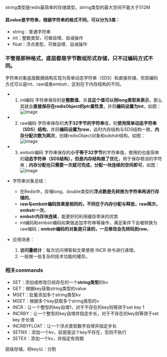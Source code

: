 string类型是redis最简单的存储类型，string类型的最大空间不能大于512M
#### 其value是字符串，根据字符串的格式不同，可以分为3类：
- string：普通字符串
- int：整数类型，可做自增、自减操作
- float：浮点类型，可做自增、自减操作

### 不管是那种格式，底层都是字节数组形式存储，只不过编码方式不同。

字符串对象底层数据结构实现为简单动态字符串（SDS）和直接存储，但其编码方式可以是int、raw或者embstr，区别在于内存结构的不同。
* 1. int编码
字符串保存的是**整数值**，并**且这个值可以用long类型来表示**，那么其就会**直接保存在redisObject的ptr属性里**，并将**编码设置为int**，如图：<br/>
![image](https://user-images.githubusercontent.com/87458342/132519704-605f9566-20c2-45c4-b5a3-23faad04d111.png)

* 2. raw编码
字符串保存的**大于32字节的字符串**值，则**使用简单动态字符串（SDS）结构**，并将**编码设置为raw**，此时内存结构与SDS结构一致，**内存分配次数为两次**，创建redisObject对象和sdshdr结构，如图：<br/>
![image](https://user-images.githubusercontent.com/87458342/132519802-72780b33-00a3-440a-a036-169675c1a079.png)

* 3. embstr编码
字符串保存的**小于等于32字节**的字符串值，使用的也是简单的**动态字符串（SDS结构），但是内存结构做了优化**，用于保存顿消的字符串；**内存分配也只需要一次就可完成，分配一块连续的空间即可**，如图：<br/>
![image](https://user-images.githubusercontent.com/87458342/132519975-152ef3c0-f2e8-4bdb-94f0-15d80070b8d1.png)

* 字符串对象总结：
   * 在Redis中，存储long、double类型的**浮点数是先转换为字符串再进行存储的**。
   * **raw与embstr编码效果是相同的，不同在于内存分配与释放，raw两次，embstr一次**。
   * **embstr内存块连续**，能更好的利用缓存带来的优势
   * int编码和embstr编码如果做追加字符串等操作，满足条件下会被转换为raw编码；**embstr编码的对象是只读的，一旦修改会先转码到raw**。
 
* 应用场景：
   1. **访问量统计**：每次访问博客和文章使用 INCR 命令进行递增。
   2. 一般做一些复杂的技术功能的缓存。


### 相关commands
- SET：添加或修改已经存在的一个**string类型**的kv
- GET：根据key获取string类型的value
- MSET：批量添加多个string类型kv
- MGET：根据多个key获取多个string类型的v
- INCR：让一个整型的key自增1，对于不存在的key则等效于set key 1
- INCRBY：让一个整型的key自增并指定步长，对于不存在的key则等效于set key 步长值
- INCRBYFLOAT：让一个浮点类型数字自增并指定步长
- SETNX：添加一个kv，前提是这个key不存在，否则不执行
- SETEX：添加一个kv，并指定有效期


层级存储，将key以：分割
